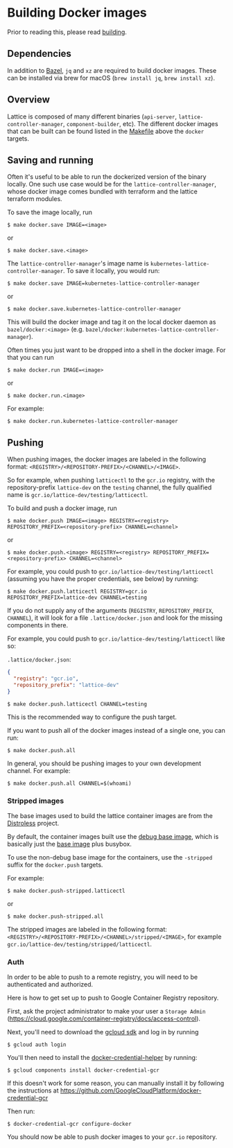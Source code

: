 # Building Docker images

Prior to reading this, please read [building](building.md).

## Dependencies

In addition to [Bazel](building.md), `jq` and `xz` are required to build docker images. These can be installed via brew for macOS (`brew install jq`, `brew install xz`).

## Overview

Lattice is composed of many different binaries (`api-server`, `lattice-controller-manager`, `component-builder`, etc). The different docker images that can be built can be found listed in the [Makefile](../../Makefile) above the `docker` targets.

## Saving and running

Often it's useful to be able to run the dockerized version of the binary locally. One such use case would be for the `lattice-controller-manager`, whose docker image comes bundled with terraform and the lattice terraform modules.

To save the image locally, run 

```shell
$ make docker.save IMAGE=<image>
```

or

```shell
$ make docker.save.<image>
```

The `lattice-controller-manager`'s image name is `kubernetes-lattice-controller-manager`.  To save it locally, you would run:

```shell
$ make docker.save IMAGE=kubernetes-lattice-controller-manager
```

or

```shell
$ make docker.save.kubernetes-lattice-controller-manager
```

This will build the docker image and tag it on the local docker daemon as `bazel/docker:<image>` (e.g. `bazel/docker:kubernetes-lattice-controller-manager`).

Often times you just want to be dropped into a shell in the docker image. For that you can run

```shell
$ make docker.run IMAGE=<image>
```

or

```shell
$ make docker.run.<image>
```

For example:

```shell
$ make docker.run.kubernetes-lattice-controller-manager
```

## Pushing

When pushing images, the docker images are labeled in the following format: `<REGISTRY>/<REPOSITORY-PREFIX>/<CHANNEL>/<IMAGE>`.

So for example, when pushing `latticectl` to the `gcr.io` registry, with the repository-prefix `lattice-dev` on the `testing` channel, the fully qualified name is `gcr.io/lattice-dev/testing/latticectl`.

To build and push a docker image, run

```shell
$ make docker.push IMAGE=<image> REGISTRY=<registry> REPOSITORY_PREFIX=<repository-prefix> CHANNEL=<channel>
```

or

```shell
$ make docker.push.<image> REGISTRY=<registry> REPOSITORY_PREFIX=<repository-prefix> CHANNEL=<channel>
```

For example, you could push to `gcr.io/lattice-dev/testing/latticectl` (assuming you have the proper credentials, see below) by running:

```shell
$ make docker.push.latticectl REGISTRY=gcr.io REPOSITORY_PREFIX=lattice-dev CHANNEL=testing
```

If you do not supply any of the arguments (`REGISTRY`, `REPOSITORY_PREFIX`, `CHANNEL`), it will look for a file `.lattice/docker.json` and look for the missing components in there.

For example, you could push to `gcr.io/lattice-dev/testing/latticectl` like so:

`.lattice/docker.json`:

```json
{
  "registry": "gcr.io",
  "repository_prefix": "lattice-dev"
}
```

```shell
$ make docker.push.latticectl CHANNEL=testing
```

This is the recommended way to configure the push target.


If you want to push all of the docker images instead of a single one, you can run:

```shell
$ make docker.push.all
```

In general, you should be pushing images to your own development channel. For example:

```shell
$ make docker.push.all CHANNEL=$(whoami)
```

### Stripped images

The base images used to build the lattice container images are from the [Distroless](https://github.com/GoogleContainerTools/distroless) project.

By default, the container images built use the [debug base image](https://github.com/GoogleContainerTools/distroless#debug-images), which is basically just the [base image](https://github.com/GoogleContainerTools/distroless/blob/master/base/README.md) plus busybox.

To use the non-debug base image for the containers, use the `-stripped` suffix for the `docker.push` targets.

For example:

```shell
$ make docker.push-stripped.latticectl
```

or

```shell
$ make docker.push-stripped.all
```

The stripped images are labeled in the following format: `<REGISTRY>/<REPOSITORY-PREFIX>/<CHANNEL>/stripped/<IMAGE>`, for example `gcr.io/lattice-dev/testing/stripped/latticectl`.

### Auth

In order to be able to push to a remote registry, you will need to be authenticated and authorized.

Here is how to get set up to push to Google Container Registry repository.

First, ask the project administrator to make your user a `Storage Admin` (https://cloud.google.com/container-registry/docs/access-control).

Next, you'll need to download the [gcloud sdk](https://cloud.google.com/sdk/gcloud/) and log in by running

```shell
$ gcloud auth login
```

You'll then need to install the [docker-credential-helper](https://cloud.google.com/container-registry/docs/advanced-authentication#docker_credential_helper) by running:

```shell
$ gcloud components install docker-credential-gcr
```

If this doesn't work for some reason, you can manually install it by following the instructions at https://github.com/GoogleCloudPlatform/docker-credential-gcr

Then run:

```shell
$ docker-credential-gcr configure-docker
```

You should now be able to push docker images to your `gcr.io` repository.
